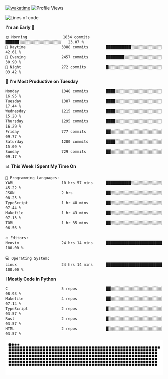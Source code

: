 [![wakatime](https://wakatime.com/badge/user/b920b284-3cde-4cd4-b72e-f7f22d050b16.svg)](https://wakatime.com/@b920b284-3cde-4cd4-b72e-f7f22d050b16)
![Profile Views](http://img.shields.io/badge/Profile%20Views-4586-blue)
<!--START_SECTION:waka-->
![Lines of code](https://img.shields.io/badge/From%20Hello%20World%20I%27ve%20Written-6.2%20million%20lines%20of%20code-blue)

**I'm an Early 🐤** 

```text
🌞 Morning                1834 commits        ██████░░░░░░░░░░░░░░░░░░░   23.07 % 
🌆 Daytime                3388 commits        ███████████░░░░░░░░░░░░░░   42.61 % 
🌃 Evening                2457 commits        ████████░░░░░░░░░░░░░░░░░   30.90 % 
🌙 Night                  272 commits         █░░░░░░░░░░░░░░░░░░░░░░░░   03.42 % 
```
📅 **I'm Most Productive on Tuesday** 

```text
Monday                   1348 commits        ████░░░░░░░░░░░░░░░░░░░░░   16.95 % 
Tuesday                  1387 commits        ████░░░░░░░░░░░░░░░░░░░░░   17.44 % 
Wednesday                1215 commits        ████░░░░░░░░░░░░░░░░░░░░░   15.28 % 
Thursday                 1295 commits        ████░░░░░░░░░░░░░░░░░░░░░   16.29 % 
Friday                   777 commits         ██░░░░░░░░░░░░░░░░░░░░░░░   09.77 % 
Saturday                 1200 commits        ████░░░░░░░░░░░░░░░░░░░░░   15.09 % 
Sunday                   729 commits         ██░░░░░░░░░░░░░░░░░░░░░░░   09.17 % 
```


📊 **This Week I Spent My Time On** 

```text
💬 Programming Languages: 
YAML                     10 hrs 57 mins      ███████████░░░░░░░░░░░░░░   45.22 % 
JSON                     2 hrs               ██░░░░░░░░░░░░░░░░░░░░░░░   08.25 % 
TypeScript               1 hr 48 mins        ██░░░░░░░░░░░░░░░░░░░░░░░   07.44 % 
Makefile                 1 hr 43 mins        ██░░░░░░░░░░░░░░░░░░░░░░░   07.13 % 
TOML                     1 hr 35 mins        ██░░░░░░░░░░░░░░░░░░░░░░░   06.56 % 

🔥 Editors: 
Neovim                   24 hrs 14 mins      █████████████████████████   100.00 % 

💻 Operating System: 
Linux                    24 hrs 14 mins      █████████████████████████   100.00 % 
```

**I Mostly Code in Python** 

```text
C                        5 repos             ██░░░░░░░░░░░░░░░░░░░░░░░   08.93 % 
Makefile                 4 repos             ██░░░░░░░░░░░░░░░░░░░░░░░   07.14 % 
TypeScript               2 repos             █░░░░░░░░░░░░░░░░░░░░░░░░   03.57 % 
Rust                     2 repos             █░░░░░░░░░░░░░░░░░░░░░░░░   03.57 % 
HTML                     2 repos             █░░░░░░░░░░░░░░░░░░░░░░░░   03.57 % 
```




<!--END_SECTION:waka-->
![Snake animation](https://raw.githubusercontent.com/timmypidashev/timmypidashev/main/commits.svg)
